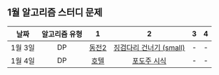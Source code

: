 ## 1월 알고리즘 스터디 문제

|   날짜    | 알고리즘 유형 |                                  1                            |                                     2                                  |  3  |  4  |
| :-------: | :-----------: | :-----------------------------------------------------------: | :--------------------------------------------------------------------: | :-: | :-: |
|  1월 3일  |       DP      |           [동전2](https://www.acmicpc.net/problem/2294)       |      [징검다리 건너기 (small)](https://www.acmicpc.net/problem/22869)   |  -  |  -  |
|  1월 4일  |       DP      |           [호텔](https://www.acmicpc.net/problem/1106)        |            [포도주 시식](https://www.acmicpc.net/problem/2156)          |  -  |  -  |

